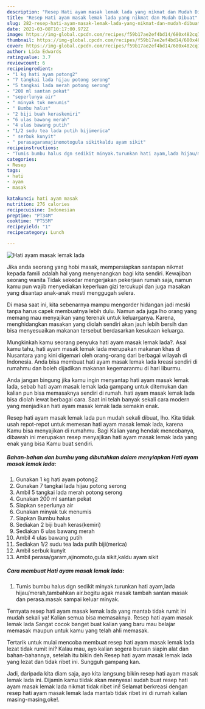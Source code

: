 ```yaml
---
description: "Resep Hati ayam masak lemak lada yang nikmat dan Mudah Dibuat"
title: "Resep Hati ayam masak lemak lada yang nikmat dan Mudah Dibuat"
slug: 282-resep-hati-ayam-masak-lemak-lada-yang-nikmat-dan-mudah-dibuat
date: 2021-03-08T10:17:00.972Z
image: https://img-global.cpcdn.com/recipes/f59b17ae2ef4bd14/680x482cq70/hati-ayam-masak-lemak-lada-foto-resep-utama.jpg
thumbnail: https://img-global.cpcdn.com/recipes/f59b17ae2ef4bd14/680x482cq70/hati-ayam-masak-lemak-lada-foto-resep-utama.jpg
cover: https://img-global.cpcdn.com/recipes/f59b17ae2ef4bd14/680x482cq70/hati-ayam-masak-lemak-lada-foto-resep-utama.jpg
author: Lida Edwards
ratingvalue: 3.7
reviewcount: 6
recipeingredient:
- "1 kg hati ayam potong2"
- "7 tangkai lada hijau potong serong"
- "5 tangkai lada merah potong serong"
- "200 ml santan pekat"
- "seperlunya air"
- " minyak tuk menumis"
- " Bumbu halus"
- "2 biji buah keraskemiri"
- "6 ulas bawang merah"
- "4 ulas bawang putih"
- "1/2 sudu tea lada putih bijimerica"
- " serbuk kunyit"
- " perasagaramajinomotogula sikitkaldu ayam sikit"
recipeinstructions:
- "Tumis bumbu halus dgn sedikit minyak.turunkan hati ayam,lada hijau/merah,tambahkan air.begitu agak masak tambah santan masak dan perasa.masak sampai keluar minyak."
categories:
- Resep
tags:
- hati
- ayam
- masak

katakunci: hati ayam masak 
nutrition: 276 calories
recipecuisine: Indonesian
preptime: "PT34M"
cooktime: "PT55M"
recipeyield: "1"
recipecategory: Lunch

---
```



![Hati ayam masak lemak lada](https://img-global.cpcdn.com/recipes/f59b17ae2ef4bd14/680x482cq70/hati-ayam-masak-lemak-lada-foto-resep-utama.jpg)

Jika anda seorang yang hobi masak, mempersiapkan santapan nikmat kepada famili adalah hal yang menyenangkan bagi kita sendiri. Kewajiban seorang  wanita Tidak sekedar mengerjakan pekerjaan rumah saja, namun kamu pun wajib menyediakan keperluan gizi tercukupi dan juga masakan yang disantap anak-anak mesti menggugah selera.

Di masa  saat ini, kita sebenarnya mampu mengorder hidangan jadi meski tanpa harus capek membuatnya lebih dulu. Namun ada juga lho orang yang memang mau menyajikan yang terenak untuk keluarganya. Karena, menghidangkan masakan yang diolah sendiri akan jauh lebih bersih dan bisa menyesuaikan makanan tersebut berdasarkan kesukaan keluarga. 



Mungkinkah kamu seorang penyuka hati ayam masak lemak lada?. Asal kamu tahu, hati ayam masak lemak lada merupakan makanan khas di Nusantara yang kini digemari oleh orang-orang dari berbagai wilayah di Indonesia. Anda bisa membuat hati ayam masak lemak lada kreasi sendiri di rumahmu dan boleh dijadikan makanan kegemaranmu di hari liburmu.

Anda jangan bingung jika kamu ingin menyantap hati ayam masak lemak lada, sebab hati ayam masak lemak lada gampang untuk ditemukan dan kalian pun bisa memasaknya sendiri di rumah. hati ayam masak lemak lada bisa diolah lewat berbagai cara. Saat ini telah banyak sekali cara modern yang menjadikan hati ayam masak lemak lada semakin enak.

Resep hati ayam masak lemak lada pun mudah sekali dibuat, lho. Kita tidak usah repot-repot untuk memesan hati ayam masak lemak lada, karena Kamu bisa menyajikan di rumahmu. Bagi Kalian yang hendak mencobanya, dibawah ini merupakan resep menyajikan hati ayam masak lemak lada yang enak yang bisa Kamu buat sendiri.

<!--inarticleads1-->

##### Bahan-bahan dan bumbu yang dibutuhkan dalam menyiapkan Hati ayam masak lemak lada:

1. Gunakan 1 kg hati ayam potong2
1. Gunakan 7 tangkai lada hijau potong serong
1. Ambil 5 tangkai lada merah potong serong
1. Gunakan 200 ml santan pekat
1. Siapkan seperlunya air
1. Gunakan  minyak tuk menumis
1. Siapkan  Bumbu halus
1. Sediakan 2 biji buah keras(kemiri)
1. Sediakan 6 ulas bawang merah
1. Ambil 4 ulas bawang putih
1. Sediakan 1/2 sudu tea lada putih biji(merica)
1. Ambil  serbuk kunyit
1. Ambil  perasa/garam,ajinomoto,gula sikit,kaldu ayam sikit




<!--inarticleads2-->

##### Cara membuat Hati ayam masak lemak lada:

1. Tumis bumbu halus dgn sedikit minyak.turunkan hati ayam,lada hijau/merah,tambahkan air.begitu agak masak tambah santan masak dan perasa.masak sampai keluar minyak.




Ternyata resep hati ayam masak lemak lada yang mantab tidak rumit ini mudah sekali ya! Kalian semua bisa memasaknya. Resep hati ayam masak lemak lada Sangat cocok banget buat kalian yang baru mau belajar memasak maupun untuk kamu yang telah ahli memasak.

Tertarik untuk mulai mencoba membuat resep hati ayam masak lemak lada lezat tidak rumit ini? Kalau mau, ayo kalian segera buruan siapin alat dan bahan-bahannya, setelah itu bikin deh Resep hati ayam masak lemak lada yang lezat dan tidak ribet ini. Sungguh gampang kan. 

Jadi, daripada kita diam saja, ayo kita langsung bikin resep hati ayam masak lemak lada ini. Dijamin kamu tiidak akan menyesal sudah buat resep hati ayam masak lemak lada nikmat tidak ribet ini! Selamat berkreasi dengan resep hati ayam masak lemak lada mantab tidak ribet ini di rumah kalian masing-masing,oke!.

